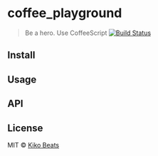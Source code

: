 # coffee_playground

> Be a hero. Use CoffeeScript [![Build Status](https://secure.travis-ci.org/Kikobeats/coffee-playground.png?branch=master)](https://travis-ci.org/Kikobeats/coffee-playground)

## Install

## Usage

## API

## License

MIT © [Kiko Beats](http://www.kikobeats.com)


